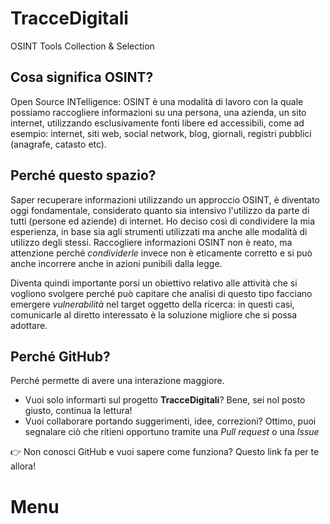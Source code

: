 # TracceDigitali
OSINT Tools Collection & Selection

## Cosa significa OSINT?

Open Source INTelligence: OSINT è una modalità di lavoro con la quale possiamo raccogliere informazioni su una persona, una azienda, un sito internet, utilizzando esclusivamente fonti libere ed accessibili, come ad esempio: internet, siti web, social network, blog, giornali, registri pubblici (anagrafe, catasto etc).

## Perché questo spazio?

Saper recuperare informazioni utilizzando un approccio OSINT, è diventato oggi fondamentale, considerato quanto sia intensivo l'utilizzo da parte di tutti (persone ed aziende) di internet. Ho deciso così di condividere la mia esperienza, in base sia agli strumenti utilizzati ma anche alle modalità di utilizzo degli stessi.
Raccogliere informazioni OSINT non è reato, ma attenzione perché *condividerle* invece non è eticamente corretto e si può anche incorrere anche in azioni punibili dalla legge.

Diventa quindi importante porsi un obiettivo relativo alle attività che si vogliono svolgere perché può capitare che analisi di questo tipo facciano emergere *vulnerabilità* nel target oggetto della ricerca: in questi casi, comunicarle al diretto interessato è la soluzione migliore che si possa adottare.

## Perché GitHub?
Perché permette di avere una interazione maggiore.
* Vuoi solo informarti sul progetto **TracceDigitali**? Bene, sei nol posto giusto, continua la lettura!
* Vuoi collaborare portando suggerimenti, idee, correzioni? Ottimo, puoi segnalare ciò che ritieni opportuno tramite una *Pull request* o una *Issue*

:point_right: Non conosci GitHub e vuoi sapere come funziona? Questo link fa per te allora!

# Menu


